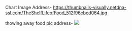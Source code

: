 Chart Image Address- https://thumbnails-visually.netdna-ssl.com/TheShelfLifeofFood_512f96cbed064.jpg

thowing away food pic address- ![](https://www.oxfordstudent.com/wp-content/uploads/2016/02/15951717452_1fb8ef310e_o.jpg)